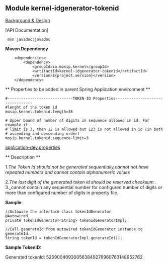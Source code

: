 ## Module kernel-idgenerator-tokenid

[Background & Design](../../docs/design/kernel/kernel-idgenerator-tokenid.md)

[API Documentation]


```
 mvn javadoc:javadoc

 ```
 
 **Maven Dependency**

```
	<dependencies>
		<dependency>
			<groupId>io.mosip.kernel</groupId>
			<artifactId>kernel-idgenerator-tokenid</artifactId>
			<version>${project.version}</version>
	</dependency>

```

** Properties to be added in parent Spring Application environment **

```
#-----------------------------TOKEN-ID Properties---------------------------------
#lenght of the token id
mosip.kernel.tokenid.length=36

# Upper bound of number of digits in sequence allowed in id. For example if
# limit is 3, then 12 is allowed but 123 is not allowed in id (in both
# ascending and descending order)
mosip.kernel.tokenid.sequence-limit=3
```

[application-dev.properties](../../config/application-dev.properties)



** Description **

1._The Token Id should not be generated sequentially,cannot not have repeated numbers and cannot contain alphanumeric values_

2._The last digit of the generated token id should be reserved checksum_ .
3._cannot contain any sequential number for configured number of digits or more than configured number of digits in property file.



**Sample**
 
  ```
//Autowire the interface class tokenIdGenerator
  @Autowired
  private TokenIdGenerator<String> tokenIdGeneratorImpl;

 //Call generateId from autowired tokenIdGenerator instance to generateId.
  String tokenId = tokenIdGeneratorImpl.generateId());
  
```
**Sample TokenID:**

Generated tokenId: 526900409300563849276960763148952762










